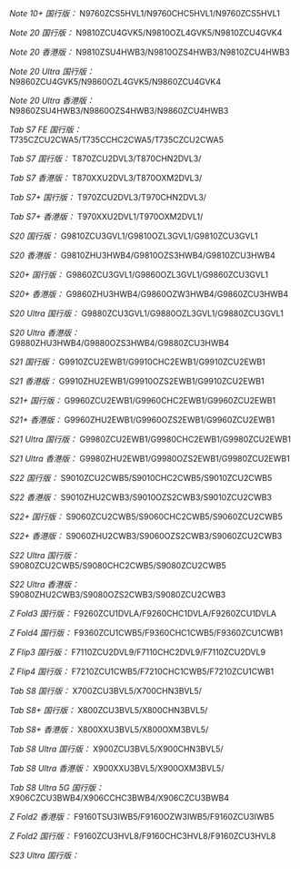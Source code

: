 *Note 10+ 国行版：*
N9760ZCS5HVL1/N9760CHC5HVL1/N9760ZCS5HVL1

*Note 20 国行版：*
N9810ZCU4GVK5/N9810OZL4GVK5/N9810ZCU4GVK4

*Note 20 香港版：*
N9810ZSU4HWB3/N9810OZS4HWB3/N9810ZCU4HWB3

*Note 20 Ultra 国行版：*
N9860ZCU4GVK5/N9860OZL4GVK5/N9860ZCU4GVK4

*Note 20 Ultra 香港版：*
N9860ZSU4HWB3/N9860OZS4HWB3/N9860ZCU4HWB3

*Tab S7 FE 国行版：*
T735CZCU2CWA5/T735CCHC2CWA5/T735CZCU2CWA5

*Tab S7 国行版：*
T870ZCU2DVL3/T870CHN2DVL3/

*Tab S7 香港版：*
T870XXU2DVL3/T870OXM2DVL3/

*Tab S7+ 国行版：*
T970ZCU2DVL3/T970CHN2DVL3/

*Tab S7+ 香港版：*
T970XXU2DVL1/T970OXM2DVL1/

*S20 国行版：*
G9810ZCU3GVL1/G9810OZL3GVL1/G9810ZCU3GVL1

*S20 香港版：*
G9810ZHU3HWB4/G9810OZS3HWB4/G9810ZCU3HWB4

*S20+ 国行版：*
G9860ZCU3GVL1/G9860OZL3GVL1/G9860ZCU3GVL1

*S20+ 香港版：*
G9860ZHU3HWB4/G9860OZW3HWB4/G9860ZCU3HWB4

*S20 Ultra 国行版：*
G9880ZCU3GVL1/G9880OZL3GVL1/G9880ZCU3GVL1

*S20 Ultra 香港版：*
G9880ZHU3HWB4/G9880OZS3HWB4/G9880ZCU3HWB4

*S21 国行版：*
G9910ZCU2EWB1/G9910CHC2EWB1/G9910ZCU2EWB1

*S21 香港版：*
G9910ZHU2EWB1/G9910OZS2EWB1/G9910ZCU2EWB1

*S21+ 国行版：*
G9960ZCU2EWB1/G9960CHC2EWB1/G9960ZCU2EWB1

*S21+ 香港版：*
G9960ZHU2EWB1/G9960OZS2EWB1/G9960ZCU2EWB1

*S21 Ultra 国行版：*
G9980ZCU2EWB1/G9980CHC2EWB1/G9980ZCU2EWB1

*S21 Ultra 香港版：*
G9980ZHU2EWB1/G9980OZS2EWB1/G9980ZCU2EWB1

*S22 国行版：*
S9010ZCU2CWB5/S9010CHC2CWB5/S9010ZCU2CWB5

*S22 香港版：*
S9010ZHU2CWB3/S9010OZS2CWB3/S9010ZCU2CWB3

*S22+ 国行版：*
S9060ZCU2CWB5/S9060CHC2CWB5/S9060ZCU2CWB5

*S22+ 香港版：*
S9060ZHU2CWB3/S9060OZS2CWB3/S9060ZCU2CWB3

*S22 Ultra 国行版：*
S9080ZCU2CWB5/S9080CHC2CWB5/S9080ZCU2CWB5

*S22 Ultra 香港版：*
S9080ZHU2CWB3/S9080OZS2CWB3/S9080ZCU2CWB3

*Z Fold3 国行版：*
F9260ZCU1DVLA/F9260CHC1DVLA/F9260ZCU1DVLA

*Z Fold4 国行版：*
F9360ZCU1CWB5/F9360CHC1CWB5/F9360ZCU1CWB1

*Z Flip3 国行版：*
F7110ZCU2DVL9/F7110CHC2DVL9/F7110ZCU2DVL9

*Z Flip4 国行版：*
F7210ZCU1CWB5/F7210CHC1CWB5/F7210ZCU1CWB1

*Tab S8 国行版：*
X700ZCU3BVL5/X700CHN3BVL5/

*Tab S8+ 国行版：*
X800ZCU3BVL5/X800CHN3BVL5/

*Tab S8+ 香港版：*
X800XXU3BVL5/X800OXM3BVL5/

*Tab S8 Ultra 国行版：*
X900ZCU3BVL5/X900CHN3BVL5/

*Tab S8 Ultra 香港版：*
X900XXU3BVL5/X900OXM3BVL5/

*Tab S8 Ultra 5G 国行版：*
X906CZCU3BWB4/X906CCHC3BWB4/X906CZCU3BWB4

*Z Fold2 香港版：*
F9160TSU3IWB5/F9160OZW3IWB5/F9160ZCU3IWB5

*Z Fold2 国行版：*
F9160ZCU3HVL8/F9160CHC3HVL8/F9160ZCU3HVL8

*S23 Ultra 国行版：*


